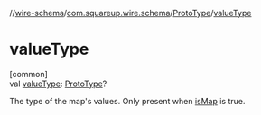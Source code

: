 //[wire-schema](../../../index.md)/[com.squareup.wire.schema](../index.md)/[ProtoType](index.md)/[valueType](value-type.md)

# valueType

[common]\
val [valueType](value-type.md): [ProtoType](index.md)?

The type of the map's values. Only present when [isMap](is-map.md) is true.
